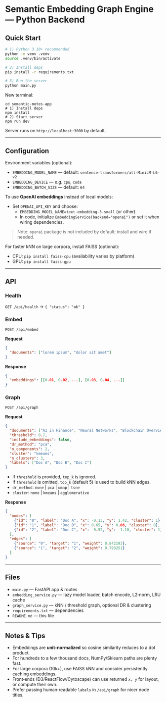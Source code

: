 # Semantic Embedding Graph Engine — Python Backend

## Quick Start

```bash
# 1) Python 3.10+ recommended
python -m venv .venv
source .venv/bin/activate

# 2) Install deps
pip install -r requirements.txt

# 3) Run the server
python main.py
```

New terminal:

```
cd semantic-notes-app
# 1) Install deps
npm install
# 2) Start server
npm run dev

```
Server runs on `http://localhost:3000` by default.

---

## Configuration

Environment variables (optional):

- `EMBEDDING_MODEL_NAME` — default: `sentence-transformers/all-MiniLM-L6-v2`
- `EMBEDDING_DEVICE` — e.g. `cpu`, `cuda`
- `EMBEDDING_BATCH_SIZE` — default: `64`

To use **OpenAI embeddings** instead of local models:
- Set `OPENAI_API_KEY` and choose:
  - `EMBEDDING_MODEL_NAME=text-embedding-3-small` (or other)
  - In code, initialize `EmbeddingService(backend="openai")` or set it when wiring dependencies.
> Note: `openai` package is not included by default; install and wire if needed.

For faster kNN on large corpora, install FAISS (optional):
- CPU: `pip install faiss-cpu` (availability varies by platform)
- GPU: `pip install faiss-gpu`

---

## API

### Health
`GET /api/health` → `{ "status": "ok" }`

### Embed
`POST /api/embed`

**Request**
```json
{
  "documents": ["lorem ipsum", "dolor sit amet"]
}
```

**Response**
```json
{
  "embeddings": [[0.01, 0.02, ...], [0.03, 0.04, ...]]
}
```

### Graph
`POST /api/graph`

**Request**
```json
{
  "documents": ["AI in Finance", "Neural Networks", "Blockchain Overview"],
  "threshold": 0.7,
  "include_embeddings": false,
  "dr_method": "pca",
  "n_components": 2,
  "cluster": "kmeans",
  "n_clusters": 3,
  "labels": ["Doc A", "Doc B", "Doc C"]
}
```

- If `threshold` is provided, `top_k` is ignored.
- If `threshold` is omitted, `top_k` (default 5) is used to build kNN edges.
- `dr_method`: `none` | `pca` | `umap` | `tsne`
- `cluster`: `none` | `kmeans` | `agglomerative`

**Response**
```json
{
  "nodes": [
    {"id": "0", "label": "Doc A", "x": -0.13, "y": 1.42, "cluster": 1},
    {"id": "1", "label": "Doc B", "x": 0.65, "y": 0.08, "cluster": 0},
    {"id": "2", "label": "Doc C", "x": -0.52, "y": -1.10, "cluster": 1}
  ],
  "edges": [
    {"source": "0", "target": "1", "weight": 0.842193},
    {"source": "1", "target": "2", "weight": 0.793251}
  ]
}
```

---

## Files
- `main.py` — FastAPI app & routes
- `embedding_service.py` — lazy model loader, batch encode, L2‑norm, LRU cache
- `graph_service.py` — kNN / threshold graph, optional DR & clustering
- `requirements.txt` — dependencies
- `README.md` — this file

---

## Notes & Tips
- Embeddings are **unit‑normalized** so cosine similarity reduces to a dot product.
- For hundreds to a few thousand docs, NumPy/Sklearn paths are plenty fast.
- For large corpora (10k+), use FAISS kNN and consider persistently caching embeddings.
- Front‑ends (D3/ReactFlow/Cytoscape) can use returned `x, y` for layout, or compute their own.
- Prefer passing human‑readable `labels` in `/api/graph` for nicer node titles.
